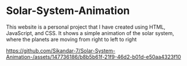 # Solar-System-Animation
 This website is a personal project that I have created using HTML, JavaScript, and CSS. It shows a simple animation of the solar system, where the planets are moving from right to left to right


https://github.com/Sikandar-7/Solar-System-Animation-/assets/147736186/b8b5b61f-21f9-46d2-b01d-e50aa4323f10

